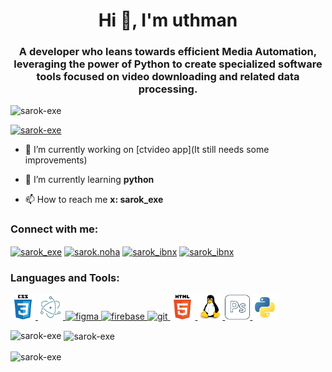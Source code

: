 <h1 align="center">Hi 👋, I'm uthman</h1>
<h3 align="center">A developer who leans towards efficient Media Automation, leveraging the power of Python to create specialized software tools focused on video downloading and related data processing.</h3>

<p align="left"> <img src="https://komarev.com/ghpvc/?username=sarok-exe&label=Profile%20views&color=0e75b6&style=flat" alt="sarok-exe" /> </p>

<p align="left"> <a href="https://github.com/ryo-ma/github-profile-trophy"><img src="https://github-profile-trophy.vercel.app/?username=sarok-exe" alt="sarok-exe" /></a> </p>

- 🔭 I’m currently working on [ctvideo app](It still needs some improvements)

- 🌱 I’m currently learning **python**

- 📫 How to reach me **x: sarok_exe**

<h3 align="left">Connect with me:</h3>
<p align="left">
<a href="https://twitter.com/sarok_exe" target="blank"><img align="center" src="https://raw.githubusercontent.com/rahuldkjain/github-profile-readme-generator/master/src/images/icons/Social/twitter.svg" alt="sarok_exe" height="30" width="40" /></a>
<a href="https://fb.com/sarok.noha" target="blank"><img align="center" src="https://raw.githubusercontent.com/rahuldkjain/github-profile-readme-generator/master/src/images/icons/Social/facebook.svg" alt="sarok.noha" height="30" width="40" /></a>
<a href="https://instagram.com/sarok_ibnx" target="blank"><img align="center" src="https://raw.githubusercontent.com/rahuldkjain/github-profile-readme-generator/master/src/images/icons/Social/instagram.svg" alt="sarok_ibnx" height="30" width="40" /></a>
<a href="https://www.youtube.com/c/sarok_ibnx" target="blank"><img align="center" src="https://raw.githubusercontent.com/rahuldkjain/github-profile-readme-generator/master/src/images/icons/Social/youtube.svg" alt="sarok_ibnx" height="30" width="40" /></a>
</p>

<h3 align="left">Languages and Tools:</h3>
<p align="left"> <a href="https://www.w3schools.com/css/" target="_blank" rel="noreferrer"> <img src="https://raw.githubusercontent.com/devicons/devicon/master/icons/css3/css3-original-wordmark.svg" alt="css3" width="40" height="40"/> </a> <a href="https://www.electronjs.org" target="_blank" rel="noreferrer"> <img src="https://raw.githubusercontent.com/devicons/devicon/master/icons/electron/electron-original.svg" alt="electron" width="40" height="40"/> </a> <a href="https://www.figma.com/" target="_blank" rel="noreferrer"> <img src="https://www.vectorlogo.zone/logos/figma/figma-icon.svg" alt="figma" width="40" height="40"/> </a> <a href="https://firebase.google.com/" target="_blank" rel="noreferrer"> <img src="https://www.vectorlogo.zone/logos/firebase/firebase-icon.svg" alt="firebase" width="40" height="40"/> </a> <a href="https://git-scm.com/" target="_blank" rel="noreferrer"> <img src="https://www.vectorlogo.zone/logos/git-scm/git-scm-icon.svg" alt="git" width="40" height="40"/> </a> <a href="https://www.w3.org/html/" target="_blank" rel="noreferrer"> <img src="https://raw.githubusercontent.com/devicons/devicon/master/icons/html5/html5-original-wordmark.svg" alt="html5" width="40" height="40"/> </a> <a href="https://www.linux.org/" target="_blank" rel="noreferrer"> <img src="https://raw.githubusercontent.com/devicons/devicon/master/icons/linux/linux-original.svg" alt="linux" width="40" height="40"/> </a> <a href="https://www.photoshop.com/en" target="_blank" rel="noreferrer"> <img src="https://raw.githubusercontent.com/devicons/devicon/master/icons/photoshop/photoshop-line.svg" alt="photoshop" width="40" height="40"/> </a> <a href="https://www.python.org" target="_blank" rel="noreferrer"> <img src="https://raw.githubusercontent.com/devicons/devicon/master/icons/python/python-original.svg" alt="python" width="40" height="40"/> </a> </p>

<p><img align="left" src="https://github-readme-stats.vercel.app/api/top-langs?username=sarok-exe&show_icons=true&locale=en&layout=compact" alt="sarok-exe" /></p>

<p>&nbsp;<img align="center" src="https://github-readme-stats.vercel.app/api?username=sarok-exe&show_icons=true&locale=en" alt="sarok-exe" /></p>

<p><img align="center" src="https://github-readme-streak-stats.herokuapp.com/?user=sarok-exe&" alt="sarok-exe" /></p>
